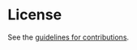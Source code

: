 # License

See the
[guidelines for contributions](https://github.com/martinthomson/protocol-freedom/blob/master/CONTRIBUTING.md).
